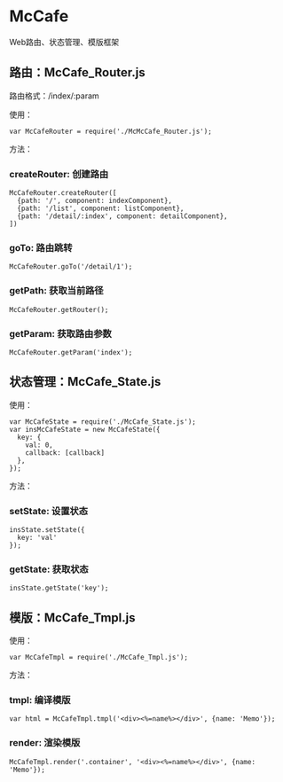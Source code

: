 # McCafe
Web路由、状态管理、模版框架

##  路由：McCafe_Router.js

路由格式：/index/:param

使用：
  
    var McCafeRouter = require('./McMcCafe_Router.js');
  
方法：

###  createRouter: 创建路由
  
    McCafeRouter.createRouter([
      {path: '/', component: indexComponent},
      {path: '/list', component: listComponent},
      {path: '/detail/:index', component: detailComponent},
    ])
    
###  goTo: 路由跳转
  
    McCafeRouter.goTo('/detail/1');
  
###  getPath: 获取当前路径
  
    McCafeRouter.getRouter();
  
###  getParam: 获取路由参数
  
    McCafeRouter.getParam('index');

##  状态管理：McCafe_State.js

使用：
  
    var McCafeState = require('./McCafe_State.js');
    var insMcCafeState = new McCafeState({
      key: {
        val: 0,
        callback: [callback]
      },
    });
  
方法：
  
### setState: 设置状态

    insState.setState({
      key: 'val'
    });
  
### getState: 获取状态
  
    insState.getState('key');

##  模版：McCafe_Tmpl.js

使用：
  
    var McCafeTmpl = require('./McCafe_Tmpl.js');

方法：
  
### tmpl: 编译模版
  
    var html = McCafeTmpl.tmpl('<div><%=name%></div>', {name: 'Memo'});

### render: 渲染模版
  
    McCafeTmpl.render('.container', '<div><%=name%></div>', {name: 'Memo'});
